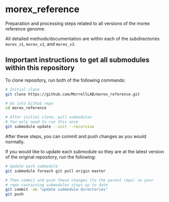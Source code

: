# morex_reference

Preparation and processing steps related to all versions of the morex reference genome.

All detailed methods/documentation are within each of the subdirectories `morex_v1`, `morex_v2`, and `morex_v3`.

## Important instructions to get all submodules within this repository

To clone repository, run both of the following commands:

```bash
# Initial clone
git clone https://github.com/MorrellLAB/morex_reference.git

# Go into Github repo
cd morex_reference

# After initial clone, pull submodules
# You only need to run this once
git submodule update --init --recursive
```

After these steps, you can commit and push changes as you would normally.

If you would like to update each submodule so they are at the latest version of the original repository, run the following:

```bash
# Update each submodule
git submodule foreach git pull origin master

# Then commit and push these changes (to the parent repo) so your
# repo containing submodules stays up to date
git commit -am "update submodule directories"
git push
```
